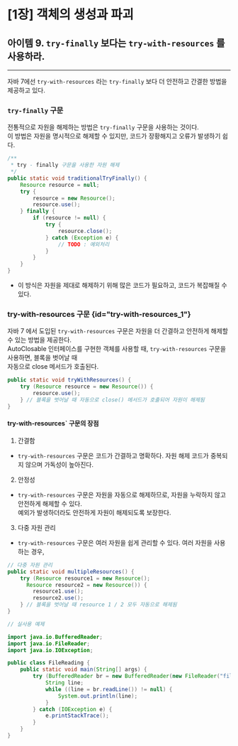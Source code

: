 # [1장] 객체의 생성과 파괴

## 아이템 9. `try-finally` 보다는 `try-with-resources` 를 사용하라.

------

자바 7에선 `try-with-resources` 라는 `try-finally` 보다 더 안전하고 간결한 방법을 제공하고 있다.

### `try-finally` 구문
전통적으로 자원을 해제하는 방법은 `try-finally` 구문을 사용하는 것이다.  
이 방법은 자원을 명시적으로 해제할 수 있지만, 코드가 장황해지고 오류가 발생하기 쉽다.

```java
/**
 * try - finally 구문을 사용한 자원 해제
 */
public static void traditionalTryFinally() {
    Resource resource = null;
    try {
        resource = new Resource();
        resource.use();
    } finally {
        if (resource != null) {
            try {
                resource.close();
            } catch (Exception e) {
                // TODO : 예외처리
            }
        }
    }
}
```
- 이 방식은 자원을 제대로 해제하기 위해 많은 코드가 필요하고, 코드가 복잡해질 수 있다.

### try-with-resources 구문 {id="try-with-resources_1"}

자바 7 에서 도입된 `try-with-resources` 구문은 자원을 더 간결하고 안전하게 해제할 수 있는 방법을 제공한다.  
AutoClosable 인터페이스를 구현한 객체를 사용할 때, `try-with-resources` 구문을 사용하면, 블록을 벗어날 때  
자동으로 close 메서드가 호출된다.

```java
public static void tryWithResources() {
    try (Resource resource = new Resource()) {
        resource.use();
    } // 블록을 벗어날 때 자동으로 close() 메서드가 호출되어 자원이 해제됨
}
```

#### try-with-resources` 구문의 장점

1. 간결함
  - `try-with-resources` 구문은 코드가 간결하고 명확하다. 자원 해제 코드가 중복되지 않으며 가독성이 높아진다.
2. 안정성
  - `try-with-resources` 구문은 자원을 자동으로 해제하므로, 자원을 누락하지 않고 안전하게 해제할 수 있다.  
    예외가 발생하더라도 안전하게 자원이 해제되도록 보장한다.
3. 다중 자원 관리
  - `try-with-resources` 구문은 여러 자원을 쉽게 관리할 수 있다. 여러 자원을 사용하는 경우, 

```java
// 다중 자원 관리
public static void multipleResources() {
    try (Resource resource1 = new Resource(); 
      Resource resource2 = new Resource()) {
        resource1.use();
        resource2.use();
    } // 블록을 벗어날 때 resource 1 / 2 모두 자동으로 해제됨
}
```
```java
// 실사용 예제

import java.io.BufferedReader;
import java.io.FileReader;
import java.io.IOException;

public class FileReading {
    public static void main(String[] args) {
        try (BufferedReader br = new BufferedReader(new FileReader("file.txt"))) {
            String line;
            while ((line = br.readLine()) != null) {
                System.out.println(line);
            }
        } catch (IOException e) {
            e.printStackTrace();
        }
    }
}
```
